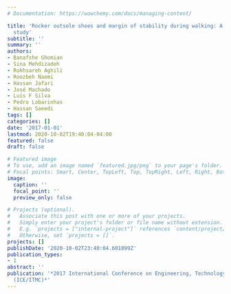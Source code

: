 ```yaml
---
# Documentation: https://wowchemy.com/docs/managing-content/

title: 'Rocker outsole shoes and margin of stability during walking: A preliminary
  study'
subtitle: ''
summary: ''
authors:
- Banafshe Ghomian
- Sina Mehdizadeh
- Rokhsareh Aghili
- Roozbeh Naemi
- Hassan Jafari
- José Machado
- Luı́s F Silva
- Pedro Lobarinhas
- Hassan Saeedi
tags: []
categories: []
date: '2017-01-01'
lastmod: 2020-10-02T19:40:04-04:00
featured: false
draft: false

# Featured image
# To use, add an image named `featured.jpg/png` to your page's folder.
# Focal points: Smart, Center, TopLeft, Top, TopRight, Left, Right, BottomLeft, Bottom, BottomRight.
image:
  caption: ''
  focal_point: ''
  preview_only: false

# Projects (optional).
#   Associate this post with one or more of your projects.
#   Simply enter your project's folder or file name without extension.
#   E.g. `projects = ["internal-project"]` references `content/project/deep-learning/index.md`.
#   Otherwise, set `projects = []`.
projects: []
publishDate: '2020-10-02T23:40:04.601899Z'
publication_types:
- 1
abstract: ''
publication: '*2017 International Conference on Engineering, Technology and Innovation
  (ICE/ITMC)*'
---
```

